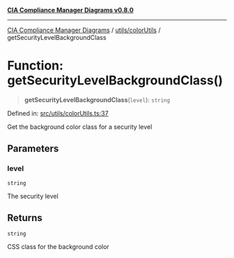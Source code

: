 [**CIA Compliance Manager Diagrams v0.8.0**](../../../README.md)

***

[CIA Compliance Manager Diagrams](../../../modules.md) / [utils/colorUtils](../README.md) / getSecurityLevelBackgroundClass

# Function: getSecurityLevelBackgroundClass()

> **getSecurityLevelBackgroundClass**(`level`): `string`

Defined in: [src/utils/colorUtils.ts:37](https://github.com/Hack23/cia-compliance-manager/blob/fa2f95f029cdcd192b3882a37d0d34753edcd349/src/utils/colorUtils.ts#L37)

Get the background color class for a security level

## Parameters

### level

`string`

The security level

## Returns

`string`

CSS class for the background color
